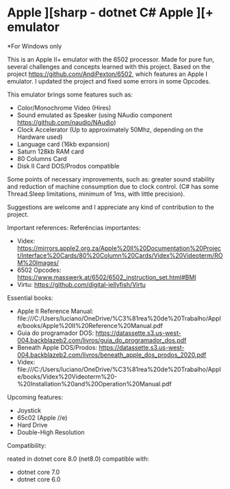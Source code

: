 # Apple ][sharp - dotnet C# Apple ][+ emulator

*For Windows only

This is an Apple II+ emulator with the 6502 processor. Made for pure fun, several challenges and concepts learned with this project. Based on the project https://github.com/AndiPexton/6502, which features an Apple I emulator. I updated the project and fixed some errors in some Opcodes.

This emulator brings some features such as:

- Color/Monochrome Video (Hires)
- Sound emulated as Speaker (using NAudio component https://github.com/naudio/NAudio)
- Clock Accelerator (Up to approximately 50Mhz, depending on the Hardware used)
- Language card (16kb expansion)
- Saturn 128kb RAM card
- 80 Columns Card
- Disk II Card DOS/Prodos compatible

Some points of necessary improvements, such as: greater sound stability and reduction of machine consumption due to clock control. (C# has some Thread.Sleep limitations, minimum of 1ms, with little precision).

Suggestions are welcome and I appreciate any kind of contribution to the project.

Important references:
Referências importantes:

- Videx: https://mirrors.apple2.org.za/Apple%20II%20Documentation%20Project/Interface%20Cards/80%20Column%20Cards/Videx%20Videoterm/ROM%20Images/
- 6502 Opcodes: https://www.masswerk.at/6502/6502_instruction_set.html#BMI
- Virtu: https://github.com/digital-jellyfish/Virtu


Essential books:

- Apple II Reference Manual: file:///C:/Users/luciano/OneDrive/%C3%81rea%20de%20Trabalho/Apple/books/Apple%20II%20Reference%20Manual.pdf
- Guia do programador DOS: https://datassette.s3.us-west-004.backblazeb2.com/livros/guia_do_programador_dos.pdf
- Beneath Apple DOS/Prodos: https://datassette.s3.us-west-004.backblazeb2.com/livros/beneath_apple_dos_prodos_2020.pdf
- Videx: file:///C:/Users/luciano/OneDrive/%C3%81rea%20de%20Trabalho/Apple/books/Videx%20Videoterm%20-%20Installation%20and%20Operation%20Manual.pdf

Upcoming features:

- Joystick
- 65c02 (Apple //e)
- Hard Drive
- Double-High Resolution

Compatibility:

reated in dotnet core 8.0 (net8.0) compatible with:
- dotnet core 7.0
- dotnet core 6.0